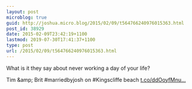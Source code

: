 ```yaml
---
layout: post
microblog: true
guid: http://joshua.micro.blog/2015/02/09/t564766240976015363.html
post_id: 38929
date: 2015-02-09T23:42:19+1100
lastmod: 2019-07-30T17:41:37+1100
type: post
url: /2015/02/09/t564766240976015363.html
---
```

What is it they say about never working a day of your life?

Tim &amp;amp; Brit #marriedbyjosh on #Kingscliffe beach [t.co/ddOoyfMnu...](http://t.co/ddOoyfMnu2)
